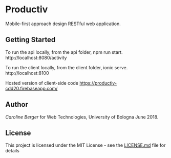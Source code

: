 # Productiv

Mobile-first approach design RESTful web application.

## Getting Started

To run the api locally, from the api folder, npm run start. http://localhost:8080/activity

To run the client locally, from the client folder, ionic serve. http://localhost:8100

Hosted version of client-side code https://productiv-cdd20.firebaseapp.com/


## Author

*Caroline Berger* for Web Technologies, University of Bologna June 2018. 


## License

This project is licensed under the MIT License - see the [LICENSE.md](LICENSE.md) file for details

